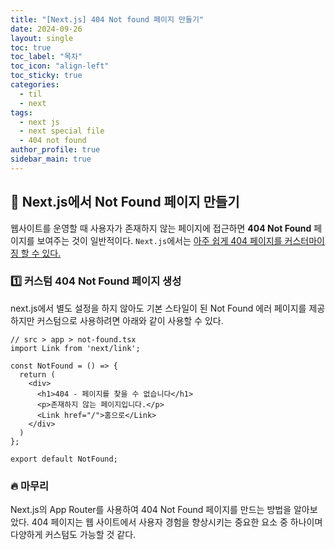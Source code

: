 ```yaml
---
title: "[Next.js] 404 Not found 페이지 만들기"
date: 2024-09-26
layout: single
toc: true
toc_label: "목차"
toc_icon: "align-left"
toc_sticky: true
categories:
  - til
  - next 
tags:
  - next js
  - next special file
  - 404 not found
author_profile: true
sidebar_main: true
---
```


## :ledger: Next.js에서 Not Found 페이지 만들기
웹사이트를 운영할 때 사용자가 존재하지 않는 페이지에 접근하면 **404 Not Found** 페이지를 보여주는 것이 일반적이다. `Next.js`에서는 <u>아주 쉽게 404 페이지를 커스터마이징 할 수 있다.</u> 

### :one: 커스텀 404 Not Found 페이지 생성
next.js에서 별도 설정을 하지 않아도 기본 스타일이 된 Not Found 에러 페이지를 제공하지만 커스텀으로 사용하려면 아래와 같이 사용할 수 있다.

```tsx
// src > app > not-found.tsx
import Link from 'next/link';

const NotFound = () => {
  return (
    <div>
      <h1>404 - 페이지를 찾을 수 없습니다</h1>
      <p>존재하지 않는 페이지입니다.</p>
      <Link href="/">홈으로</Link> 
    </div>
  )
};

export default NotFound;
```

### :fire: 마무리
Next.js의 App Router를 사용하여 404 Not Found 페이지를 만드는 방법을 알아보았다. 404 페이지는 웹 사이트에서 사용자 경험을 향상시키는 중요한 요소 중 하나이며 다양하게 커스텀도 가능할 것 같다.